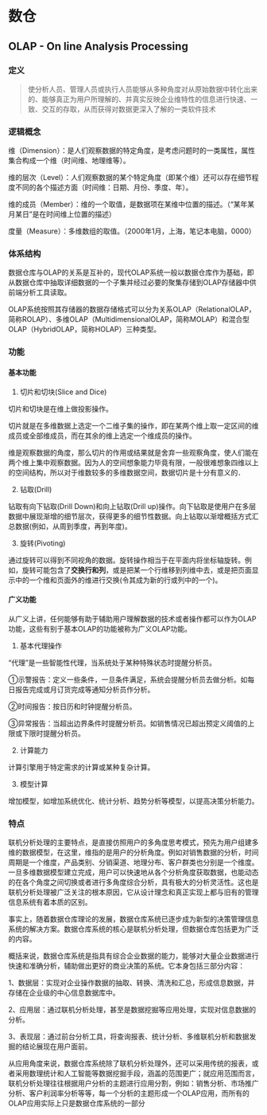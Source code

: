 # 数仓

## OLAP - On line Analysis Processing

### 定义

> 使分析人员、管理人员或执行人员能够从多种角度对从原始数据中转化出来的、能够真正为用户所理解的、并真实反映企业维特性的信息进行快速、一致、交互的存取，从而获得对数据更深入了解的一类软件技术

### 逻辑概念

维（Dimension）：是人们观察数据的特定角度，是考虑问题时的一类属性，属性集合构成一个维（时间维、地理维等）。

维的层次（Level）：人们观察数据的某个特定角度（即某个维）还可以存在细节程度不同的各个描述方面（时间维：日期、月份、季度、年）。

维的成员（Member）：维的一个取值，是数据项在某维中位置的描述。（“某年某月某日”是在时间维上位置的描述）

度量（Measure）：多维数组的取值。（2000年1月，上海，笔记本电脑，0000）

### 体系结构

数据仓库与OLAP的关系是互补的，现代OLAP系统一般以数据仓库作为基础，即从数据仓库中抽取详细数据的一个子集并经过必要的聚集存储到OLAP存储器中供前端分析工具读取。

OLAP系统按照其存储器的数据存储格式可以分为关系OLAP（RelationalOLAP，简称ROLAP）、多维OLAP（MultidimensionalOLAP，简称MOLAP）和混合型OLAP（HybridOLAP，简称HOLAP）三种类型。

### 功能

#### 基本功能

1. 切片和切块(Slice and Dice)

切片和切块是在维上做投影操作。

切片就是在多维数据上选定一个二维子集的操作，即在某两个维上取一定区间的维成员或全部维成员，而在其余的维上选定一个维成员的操作。

维是观察数据的角度，那么切片的作用或结果就是舍弃一些观察角度，使人们能在两个维上集中观察数据。因为人的空间想象能力毕竟有限，一般很难想象四维以上的空间结构，所以对于维数较多的多维数据空间，数据切片是十分有意义的．

2. 钻取(Drill)

钻取有向下钻取(Drill Down)和向上钻取(Drill up)操作。向下钻取是使用户在多层数据中展现渐增的细节层次，获得更多的细节性数据。向上钻取以渐增概括方式汇总数据(例如，从周到季度，再到年度)。

3. 旋转(Pivoting)

通过旋转可以得到不同视角的数据。旋转操作相当于在平面内将坐标轴旋转。例如，旋转可能包含了**交换行和列**，或是把某一个行维移到列维中去，或是把页面显示中的一个维和页面外的维进行交换(令其成为新的行或列中的一个)。

#### 广义功能

从广义上讲，任何能够有助于辅助用户理解数据的技术或者操作都可以作为OLAP功能，这些有别于基本OLAP的功能被称为广义OLAP功能。

1. 基本代理操作

“代理”是一些智能性代理，当系统处于某种特殊状态时提醒分析员。

①示警报告：定义一些条件，一旦条件满足，系统会提醒分析员去做分析。如每日报告完成或月订货完成等通知分析员作分析。

②时间报告：按日历和时钟提醒分析员。

③异常报告：当超出边界条件时提醒分析员。如销售情况已超出预定义阈值的上限或下限时提醒分析员。

2. 计算能力

计算引擎用于特定需求的计算或某种复杂计算。

3. 模型计算

增加模型，如增加系统优化、统计分析、趋势分析等模型，以提高决策分析能力。

### 特点

联机分析处理的主要特点，是直接仿照用户的多角度思考模式，预先为用户组建多维的数据模型，在这里，维指的是用户的分析角度。例如对销售数据的分析，时间周期是一个维度，产品类别、分销渠道、地理分布、客户群类也分别是一个维度。一旦多维数据模型建立完成，用户可以快速地从各个分析角度获取数据，也能动态的在各个角度之间切换或者进行多角度综合分析，具有极大的分析灵活性。这也是联机分析处理被广泛关注的根本原因，它从设计理念和真正实现上都与旧有的管理信息系统有着本质的区别。

事实上，随着数据仓库理论的发展，数据仓库系统已逐步成为新型的决策管理信息系统的解决方案。数据仓库系统的核心是联机分析处理，但数据仓库包括更为广泛的内容。

概括来说，数据仓库系统是指具有综合企业数据的能力，能够对大量企业数据进行快速和准确分析，辅助做出更好的商业决策的系统。它本身包括三部分内容：

1、数据层：实现对企业操作数据的抽取、转换、清洗和汇总，形成信息数据，并存储在企业级的中心信息数据库中。

2、应用层：通过联机分析处理，甚至是数据挖掘等应用处理，实现对信息数据的分析。

3、表现层：通过前台分析工具，将查询报表、统计分析、多维联机分析和数据发掘的结论展现在用户面前。

从应用角度来说，数据仓库系统除了联机分析处理外，还可以采用传统的报表，或者采用数理统计和人工智能等数据挖掘手段，涵盖的范围更广；就应用范围而言，联机分析处理往往根据用户分析的主题进行应用分割，例如：销售分析、市场推广分析、客户利润率分析等等，每一个分析的主题形成一个OLAP应用，而所有的OLAP应用实际上只是数据仓库系统的一部分

